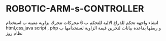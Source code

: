 # ROBOTIC-ARM-s-CONTROLLER   
انشاء واجهة تحكم للذراع الالية للتحكم ب 6 محركات تتحرك بزاوية معينة ب استخدام 
html,css,java script , php 
و ربطها بقاعدة بيانات لتخزين قيمة الزاوية لستخدامها ب نظام روز

